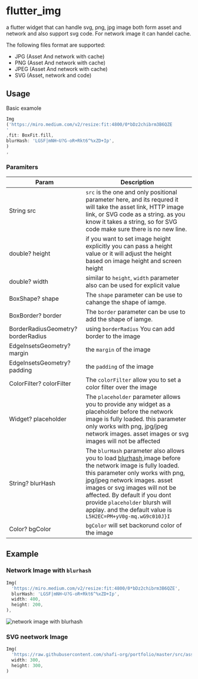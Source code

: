 # flutter_img
a flutter widget that can handle svg, png, jpg image both form asset and network and also support
svg code. For network image it can handel cache.

The following files format are supported:

* JPG (Asset And network with cache)
* PNG (Asset And network with cache)
* JPEG (Asset And network with cache)
* SVG (Asset, network and code)

## Usage

Basic examole

```dart
Img
('https://miro.medium.com/v2/resize:fit:4800/0*bDz2chibrm3B6QZE
'
,fit: BoxFit.fill,
blurHash: 'LGSF|mNH~U?G-oR+Rkt6^%xZD+Ip',
)
,
```

### Paramiters

Param                              | Description                                                                                                                                                                                                                                                                                                                                                             
|------------------------------------|-------------------------------------------------------------------------------------------------------------------------------------------------------------------------------------------------------------------------------------------------------------------------------------------------------------------------------------------------------------------------|
| String src                         | `src` is the one and only positional parameter here, and its requred it will take the asset link, HTTP image link, or SVG code as a string. as you know it takes a string, so for SVG code make sure there is no new line.                                                                                                                                              |
| double? height                     | if you want to set image height explicitly you can pass a height value or it will adjust the height based on image height and screen height                                                                                                                                                                                                                             |
| double? width                      | similar to `height`, `width` parameter also can be used for explicit value                                                                                                                                                                                                                                                                                              |
| BoxShape? shape                    | The `shape` parameter can be use to cahange the shape of iamge.                                                                                                                                                                                                                                                                                                         |
| BoxBorder? border                  | The `border` parameter can be use to add the shape of iamge.                                                                                                                                                                                                                                                                                                            |
| BorderRadiusGeometry? borderRadius | using `borderRadius` You can add border to the image                                                                                                                                                                                                                                                                                                                    |
| EdgeInsetsGeometry? margin         | the `margin` of the image                                                                                                                                                                                                                                                                                                                                               |
| EdgeInsetsGeometry? padding        | the `padding` of the image                                                                                                                                                                                                                                                                                                                                              |
| ColorFilter? colorFilter           | The `colorFilter` allow you to set a color filter over the image                                                                                                                                                                                                                                                                                                        |
| Widget? placeholder                | The `placeholder` parameter allows you to provide any widget as a placeholder before the network image is fully loaded. this parameter only works with png, jpg/jpeg network images. asset images or svg images will not be affected                                                                                                                                    |
| String? blurHash                   | The `blurHash` parameter also allows you to load [blurhash ](https://blurha.sh/) image before the network image is fully loaded. this parameter only works with png, jpg/jpeg network images. asset images or svg images will not be affected. By default if you dont provide `placeholder` blursh will applay. and the default value is `L5H2EC=PM+yV0g-mq.wG9c010J}I` |
| Color? bgColor                     | `bgColor` will set backorund color of the image                                                                                                                                                                                                                                                                                                                         |

## Example

### Network Image with `blurhash`
```dart
Img(
  'https://miro.medium.com/v2/resize:fit:4800/0*bDz2chibrm3B6QZE',
  blurHash: 'LGSF|mNH~U?G-oR+Rkt6^%xZD+Ip',
  width: 400,
  height: 200,
),
```
![network image with blurhash](https://raw.githubusercontent.com/shafi-org/portfolio/master/src/assets/ezgif.com-video-to-gif.gif "network image with blurhash")


### SVG neetwork Image 

```dart
Img(
  'https://raw.githubusercontent.com/shafi-org/portfolio/master/src/assets/flutter-svgrepo-com.svg',
  width: 300,
  height: 300,
)
```

